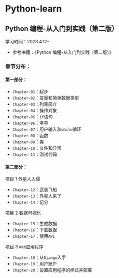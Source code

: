 # Python-learn

## Python 编程-从入门到实践（第二版）

学习时间：2023.4.12-

- 参考书籍：《Python 编程-从入门到实践（第二版）》

### 章节分布：

#### 第一部分：

- `Chapter-01`：起步
- `Chapter-02`：变量和简单数据类型
- `Chapter-03`：列表简介
- `Chapter-04`：操作对象
- `Chapter-05`：`if`语句
- `Chapter-06`：字典
- `Chapter-07`：用户输入和`while`循环
- `Chapter-08`：函数
- `Chapter-09`：类
- `Chapter-10`：文件和异常
- `Chapter-11`：测试代码

#### 第二部分：

项目 1 外星人入侵

- `Chapter-12`：武装飞船
- `Chapter-13`：外星人来了
- `Chapter-14`：记分

项目 2 数据可视化

- `Chapter-15`：生成数据
- `Chapter-16`：下载数据
- `Chapter-17`：使用`API`

项目 3 `Web`应用程序

- `Chapter-18`：从`Django`入手
- `Chapter-19`：用户账户
- `Chapter-20`：设置应用程序的样式并部署
